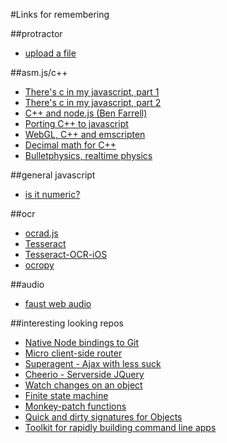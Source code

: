 #Links for remembering

##protractor
* [upload a file](http://stackoverflow.com/questions/21305298/how-to-upload-file-in-angularjs-e2e-protractor-testing)

##asm.js/c++
* [There's c in my javascript, part 1](http://nikhilm.bitbucket.org/articles/c_in_my_javascript/c_in_javascript_part_1.html)
* [There's c in my javascript, part 2](http://nikhilm.bitbucket.org/articles/c_in_my_javascript/c_in_javascript_part_2.html)
* [C++ and node.js (Ben Farrell)](http://www.benfarrell.com/2013/01/03/c-and-node-js-an-unholy-combination-but-oh-so-right/)
* [Porting C++ to javascript](http://mozakai.blogspot.co.uk/2012/03/howto-port-cc-library-to-javascript.html)
* [WebGL, C++ and emscripten](http://www.scottlogic.com/blog/2014/03/12/native-code-emscripten-webgl-simmer-gently.html)
* [Decimal math for C++](https://github.com/vpiotr/decimal_for_cpp)
* [Bulletphysics, realtime physics](http://bulletphysics.org/)

##general javascript
* [is it numeric?](http://stackoverflow.com/questions/18082/validate-decimal-numbers-in-javascript-isnumeric)

##ocr
* [ocrad.js](https://github.com/antimatter15/ocrad.js)
* [Tesseract](https://code.google.com/p/tesseract-ocr/)
* [Tesseract-OCR-iOS](https://github.com/gali8/Tesseract-OCR-iOS)
* [ocropy](https://github.com/tmbdev/ocropy)

##audio
* [faust web audio](https://github.com/TheAlphaNerd/faust2webaudio)

##interesting looking repos
* [Native Node bindings to Git](https://github.com/orderedlist/nodegit)
* [Micro client-side router](https://github.com/visionmedia/page.js)
* [Superagent - Ajax with less suck](https://github.com/visionmedia/superagent)
* [Cheerio - Serverside JQuery](https://github.com/cheeriojs/cheerio)
* [Watch changes on an object](https://github.com/melanke/Watch.JS)
* [Finite state machine](https://github.com/jakesgordon/javascript-state-machine)
* [Monkey-patch functions](https://github.com/cowboy/javascript-hooker)
* [Quick and dirty signatures for Objects](https://github.com/isaacs/sigmund)
* [Toolkit for rapidly building command line apps](https://github.com/node-js-libs/cli)

